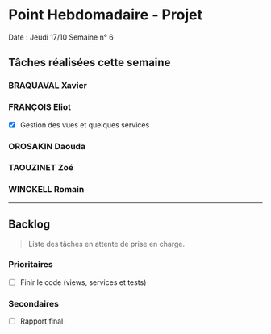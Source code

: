 # Point Hebdomadaire - Projet

Date : Jeudi 17/10
Semaine n° 6

## Tâches réalisées cette semaine

### BRAQUAVAL Xavier


### FRANÇOIS Eliot

- [x] Gestion des vues et quelques services

### OROSAKIN Daouda


### TAOUZINET Zoé


### WINCKELL Romain


---

## Backlog

> Liste des tâches en attente de prise en charge.

### Prioritaires

- [ ] Finir le code (views, services et tests)

### Secondaires

- [ ] Rapport final
